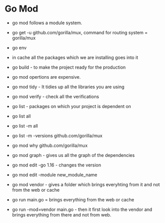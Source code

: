 # Go Mod

- go mod follows a module system.

- go get -u github.com/gorilla/mux, command for routing system = gorilla/mux

- go env

- in cache all the packages which we are installing goes into it

- go build  - to make the project ready for the production

- go mod opertions are expensive.

- go mod tidy   - It tidies up all the libraries you are using

- go mod verify - check all the verifications

- go list  - packages on which your project is dependent on 

- go list all

- go list -m all

- go list -m -versions github.com/gorilla/mux

- go mod why github.com/gorilla/mux

- go mod graph - gives us all the graph of the dependencies

- go mod edit -go 1.16 - changes the version

- go mod edit -module new_module_name

- go mod vendor - gives a folder which brings everyhting from it and not from the web or cache 

- go run main.go = brings everything from the web or cache 

- go run -mod=vendor main.go  - then it first look into the vendor and brings everything from there and not from web.